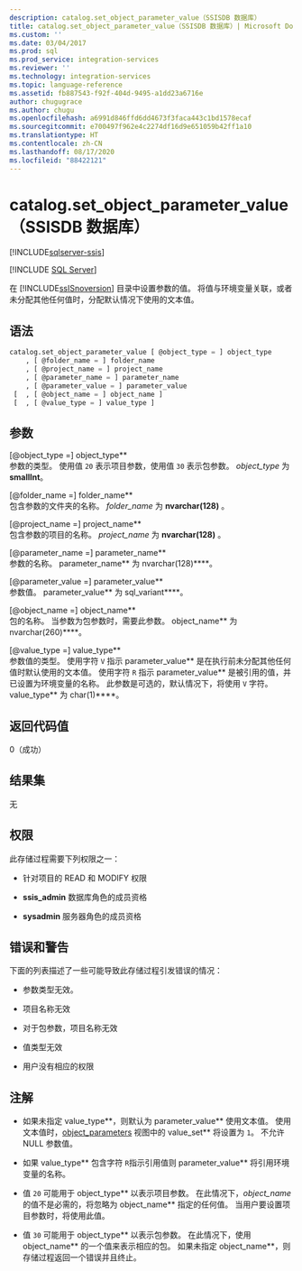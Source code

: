 ```yaml
---
description: catalog.set_object_parameter_value（SSISDB 数据库）
title: catalog.set_object_parameter_value（SSISDB 数据库）| Microsoft Docs
ms.custom: ''
ms.date: 03/04/2017
ms.prod: sql
ms.prod_service: integration-services
ms.reviewer: ''
ms.technology: integration-services
ms.topic: language-reference
ms.assetid: fb887543-f92f-404d-9495-a1dd23a6716e
author: chugugrace
ms.author: chugu
ms.openlocfilehash: a6991d846ffd6dd4673f3faca443c1bd1578ecaf
ms.sourcegitcommit: e700497f962e4c2274df16d9e651059b42ff1a10
ms.translationtype: HT
ms.contentlocale: zh-CN
ms.lasthandoff: 08/17/2020
ms.locfileid: "88422121"
---
```

# <a name="catalogset_object_parameter_value-ssisdb-database"></a>catalog.set_object_parameter_value（SSISDB 数据库）

[!INCLUDE[sqlserver-ssis](../../includes/applies-to-version/sqlserver-ssis.md)]


[!INCLUDE [SQL Server](../../includes/applies-to-version/sqlserver.md)]

  在 [!INCLUDE[ssISnoversion](../../includes/ssisnoversion-md.md)] 目录中设置参数的值。 将值与环境变量关联，或者未分配其他任何值时，分配默认情况下使用的文本值。  
  
## <a name="syntax"></a>语法  
  
```sql  
catalog.set_object_parameter_value [ @object_type = ] object_type   
    , [ @folder_name = ] folder_name   
    , [ @project_name = ] project_name   
    , [ @parameter_name = ] parameter_name   
    , [ @parameter_value = ] parameter_value   
 [  , [ @object_name = ] object_name ]  
 [  , [ @value_type = ] value_type ]  
```  
  
## <a name="arguments"></a>参数  
 [@object_type =] object_type**  
 参数的类型。 使用值 `20` 表示项目参数，使用值 `30` 表示包参数。 *object_type* 为 **smallInt**。  
  
 [@folder_name =] folder_name**  
 包含参数的文件夹的名称。 *folder_name* 为 **nvarchar(128)** 。  
  
 [@project_name =] project_name**  
 包含参数的项目的名称。 *project_name* 为 **nvarchar(128)** 。  
  
 [@parameter_name =] parameter_name**  
 参数的名称。 parameter_name** 为 nvarchar(128)****。  
  
 [@parameter_value =] parameter_value**  
 参数值。 parameter_value** 为 sql_variant****。  
  
 [@object_name =] object_name**  
 包的名称。 当参数为包参数时，需要此参数。 object_name** 为 nvarchar(260)****。  
  
 [@value_type =] value_type**  
 参数值的类型。 使用字符 `V` 指示 parameter_value** 是在执行前未分配其他任何值时默认使用的文本值。 使用字符 `R` 指示 parameter_value** 是被引用的值，并已设置为环境变量的名称。 此参数是可选的，默认情况下，将使用 `V` 字符。 value_type** 为 char(1)****。  
  
## <a name="return-code-value"></a>返回代码值  
 0（成功）  
  
## <a name="result-sets"></a>结果集  
 无  
  
## <a name="permissions"></a>权限  
 此存储过程需要下列权限之一：  
  
-   针对项目的 READ 和 MODIFY 权限  
  
-   **ssis_admin** 数据库角色的成员资格  
  
-   **sysadmin** 服务器角色的成员资格  
  
## <a name="errors-and-warnings"></a>错误和警告  
 下面的列表描述了一些可能导致此存储过程引发错误的情况：  
  
-   参数类型无效。  
  
-   项目名称无效  
  
-   对于包参数，项目名称无效  
  
-   值类型无效  
  
-   用户没有相应的权限  
  
## <a name="remarks"></a>注解  
  
-   如果未指定 value_type**，则默认为 parameter_value** 使用文本值。 使用文本值时，[object_parameters](../../integration-services/system-views/catalog-object-parameters-ssisdb-database.md) 视图中的 value_set** 将设置为 `1`。 不允许 NULL 参数值。  
  
-   如果 value_type** 包含字符 `R`指示引用值则 parameter_value** 将引用环境变量的名称。  
  
-   值 `20` 可能用于 object_type** 以表示项目参数。 在此情况下，*object_name* 的值不是必需的，将忽略为 object_name** 指定的任何值。 当用户要设置项目参数时，将使用此值。  
  
-   值 `30` 可能用于 object_type** 以表示包参数。 在此情况下，使用 object_name** 的一个值来表示相应的包。 如果未指定 object_name**，则存储过程返回一个错误并且终止。  
  
  

